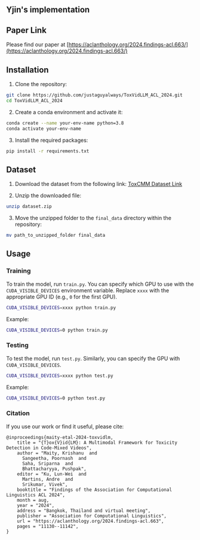 ## Yjin's implementation


## Paper Link
Please find our paper at [https://aclanthology.org/2024.findings-acl.663/](https://aclanthology.org/2024.findings-acl.663/)

## Installation

1. Clone the repository:

```bash
git clone https://github.com/justaguyalways/ToxVidLLM_ACL_2024.git
cd ToxVidLLM_ACL_2024
```

2. Create a conda environment and activate it:

```bash
conda create --name your-env-name python=3.8
conda activate your-env-name
```

3. Install the required packages:

```bash
pip install -r requirements.txt
```

## Dataset

1. Download the dataset from the following link: [ToxCMM Dataset Link](https://drive.google.com/drive/folders/1lAl6KpewLv9bO64Ad5fccBOImSZgRPPP?usp=sharing)


2. Unzip the downloaded file:

```bash
unzip dataset.zip
```

3. Move the unzipped folder to the `final_data` directory within the repository:

```bash
mv path_to_unzipped_folder final_data
```

## Usage

### Training

To train the model, run `train.py`. You can specify which GPU to use with the `CUDA_VISIBLE_DEVICES` environment variable. Replace `xxxx` with the appropriate GPU ID (e.g., `0` for the first GPU).

```bash
CUDA_VISIBLE_DEVICES=xxxx python train.py
```

Example:

```bash
CUDA_VISIBLE_DEVICES=0 python train.py
```

### Testing

To test the model, run `test.py`. Similarly, you can specify the GPU with `CUDA_VISIBLE_DEVICES`.

```bash
CUDA_VISIBLE_DEVICES=xxxx python test.py
```

Example:

```bash
CUDA_VISIBLE_DEVICES=0 python test.py
```

### Citation

If you use our work or find it useful, please cite:

```plaintext
@inproceedings{maity-etal-2024-toxvidlm,
    title = "{T}ox{V}id{LM}: A Multimodal Framework for Toxicity Detection in Code-Mixed Videos",
    author = "Maity, Krishanu  and
      Sangeetha, Poornash  and
      Saha, Sriparna  and
      Bhattacharyya, Pushpak",
    editor = "Ku, Lun-Wei  and
      Martins, Andre  and
      Srikumar, Vivek",
    booktitle = "Findings of the Association for Computational Linguistics ACL 2024",
    month = aug,
    year = "2024",
    address = "Bangkok, Thailand and virtual meeting",
    publisher = "Association for Computational Linguistics",
    url = "https://aclanthology.org/2024.findings-acl.663",
    pages = "11130--11142",
}
```

